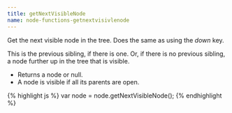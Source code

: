 ```yaml
---
title: getNextVisibleNode
name: node-functions-getnextvisivlenode
---
```


Get the next visible node in the tree. Does the same as using the _down_ key.

This is the previous sibling, if there is one. Or, if there is no previous sibling, a node further up in the tree that is visible.

-   Returns a node or null.
-   A node is visible if all its parents are open.

{% highlight js %}
var node = node.getNextVisibleNode();
{% endhighlight %}
